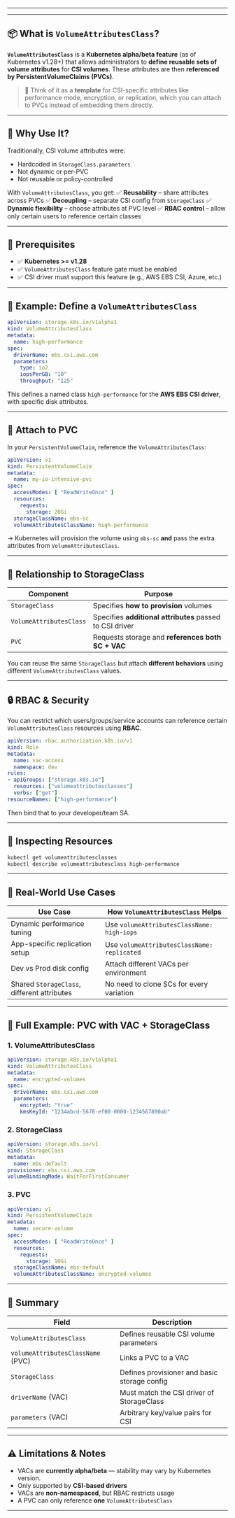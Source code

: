 ___________________________________________________________________________________________________________________________

---

## 📦 What is `VolumeAttributesClass`?

**`VolumeAttributesClass`** is a **Kubernetes alpha/beta feature** (as of Kubernetes v1.28+) that allows administrators to **define reusable sets of volume attributes** for **CSI volumes**. These attributes are then **referenced by PersistentVolumeClaims (PVCs)**.

> 🔄 Think of it as a **template** for CSI-specific attributes like performance mode, encryption, or replication, which you can attach to PVCs instead of embedding them directly.

---

## 🧠 Why Use It?

Traditionally, CSI volume attributes were:

* Hardcoded in `StorageClass.parameters`
* Not dynamic or per-PVC
* Not reusable or policy-controlled

With `VolumeAttributesClass`, you get:
✅ **Reusability** – share attributes across PVCs
✅ **Decoupling** – separate CSI config from `StorageClass`
✅ **Dynamic flexibility** – choose attributes at PVC level
✅ **RBAC control** – allow only certain users to reference certain classes

---

## 📘 Prerequisites

* ✅ **Kubernetes >= v1.28**
* ✅ `VolumeAttributesClass` feature gate must be enabled
* ✅ CSI driver must support this feature (e.g., AWS EBS CSI, Azure, etc.)

---

## 🧾 Example: Define a `VolumeAttributesClass`

```yaml
apiVersion: storage.k8s.io/v1alpha1
kind: VolumeAttributesClass
metadata:
  name: high-performance
spec:
  driverName: ebs.csi.aws.com
  parameters:
    type: io2
    iopsPerGB: "10"
    throughput: "125"
```

This defines a named class `high-performance` for the **AWS EBS CSI driver**, with specific disk attributes.

---

## 🔗 Attach to PVC

In your `PersistentVolumeClaim`, reference the `VolumeAttributesClass`:

```yaml
apiVersion: v1
kind: PersistentVolumeClaim
metadata:
  name: my-io-intensive-pvc
spec:
  accessModes: [ "ReadWriteOnce" ]
  resources:
    requests:
      storage: 20Gi
  storageClassName: ebs-sc
  volumeAttributesClassName: high-performance
```

→ Kubernetes will provision the volume using `ebs-sc` **and** pass the extra attributes from `VolumeAttributesClass`.

---

## 🧩 Relationship to StorageClass

| Component               | Purpose                                                  |
| ----------------------- | -------------------------------------------------------- |
| `StorageClass`          | Specifies **how to provision** volumes                   |
| `VolumeAttributesClass` | Specifies **additional attributes** passed to CSI driver |
| `PVC`                   | Requests storage and **references both SC + VAC**        |

You can reuse the same `StorageClass` but attach **different behaviors** using different `VolumeAttributesClass` values.

---

## 🔒 RBAC & Security

You can restrict which users/groups/service accounts can reference certain `VolumeAttributesClass` resources using **RBAC**.

```yaml
apiVersion: rbac.authorization.k8s.io/v1
kind: Role
metadata:
  name: vac-access
  namespace: dev
rules:
- apiGroups: ["storage.k8s.io"]
  resources: ["volumeattributesclasses"]
  verbs: ["get"]
resourceNames: ["high-performance"]
```

Then bind that to your developer/team SA.

---

## 🧪 Inspecting Resources

```bash
kubectl get volumeattributesclasses
kubectl describe volumeattributesclass high-performance
```

---

## 🚀 Real-World Use Cases

| Use Case                                    | How `VolumeAttributesClass` Helps           |
| ------------------------------------------- | ------------------------------------------- |
| Dynamic performance tuning                  | Use `volumeAttributesClassName: high-iops`  |
| App-specific replication setup              | Use `volumeAttributesClassName: replicated` |
| Dev vs Prod disk config                     | Attach different VACs per environment       |
| Shared `StorageClass`, different attributes | No need to clone SCs for every variation    |

---

## 📜 Full Example: PVC with VAC + StorageClass

### 1. VolumeAttributesClass

```yaml
apiVersion: storage.k8s.io/v1alpha1
kind: VolumeAttributesClass
metadata:
  name: encrypted-volumes
spec:
  driverName: ebs.csi.aws.com
  parameters:
    encrypted: "true"
    kmsKeyId: "1234abcd-5678-ef00-0000-1234567890ab"
```

### 2. StorageClass

```yaml
apiVersion: storage.k8s.io/v1
kind: StorageClass
metadata:
  name: ebs-default
provisioner: ebs.csi.aws.com
volumeBindingMode: WaitForFirstConsumer
```

### 3. PVC

```yaml
apiVersion: v1
kind: PersistentVolumeClaim
metadata:
  name: secure-volume
spec:
  accessModes: [ "ReadWriteOnce" ]
  resources:
    requests:
      storage: 10Gi
  storageClassName: ebs-default
  volumeAttributesClassName: encrypted-volumes
```

---

## 🧾 Summary

| Field                             | Description                                  |
| --------------------------------- | -------------------------------------------- |
| `VolumeAttributesClass`           | Defines reusable CSI volume parameters       |
| `volumeAttributesClassName` (PVC) | Links a PVC to a VAC                         |
| `StorageClass`                    | Defines provisioner and basic storage config |
| `driverName` (VAC)                | Must match the CSI driver of StorageClass    |
| `parameters` (VAC)                | Arbitrary key/value pairs for CSI            |

---

## ⚠️ Limitations & Notes

* VACs are **currently alpha/beta** — stability may vary by Kubernetes version.
* Only supported by **CSI-based drivers**
* VACs are **non-namespaced**, but RBAC restricts usage
* A PVC can only reference **one** `VolumeAttributesClass`

---
